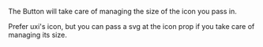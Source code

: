 The Button will take care of managing the size of the icon you pass in.

Prefer uxi's icon, but you can pass a svg at the icon prop if you take care of managing its size.
